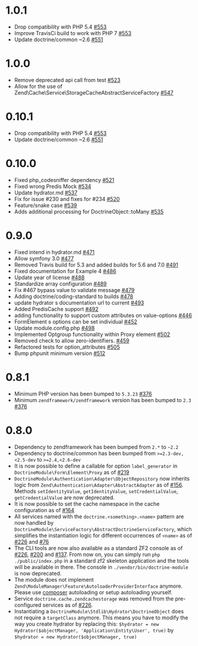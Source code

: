 # 1.0.1

 * Drop compatibility with PHP 5.4 [#553](https://github.com/doctrine/DoctrineModule/pull/553)
 * Improve TravisCi build to work with PHP 7 [#553](https://github.com/doctrine/DoctrineModule/pull/553)
 * Update doctrine/common ~2.6 [#551](https://github.com/doctrine/DoctrineModule/pull/551)

# 1.0.0

 * Remove deprecated api call from test [#523](https://github.com/doctrine/DoctrineModule/pull/523)
 * Allow for the use of Zend\Cache\Service\StorageCacheAbstractServiceFactory [#547](https://github.com/doctrine/DoctrineModule/pull/547)

# 0.10.1

 * Drop compatibility with PHP 5.4 [#553](https://github.com/doctrine/DoctrineModule/pull/553)
 * Update doctrine/common ~2.6 [#551](https://github.com/doctrine/DoctrineModule/pull/551)

# 0.10.0

 * Fixed php_codesniffer dependency [#521](https://github.com/doctrine/DoctrineModule/pull/521)
 * Fixed wrong Predis Mock [#534](https://github.com/doctrine/DoctrineModule/pull/534)
 * Update hydrator.md [#537](https://github.com/doctrine/DoctrineModule/pull/537)
 * Fix for issue #230 and  fixes for #234 [#520](https://github.com/doctrine/DoctrineModule/pull/520)
 * Feature/snake case [#539](https://github.com/doctrine/DoctrineModule/pull/539)
 * Adds additional processing for DoctrineObject::toMany [#535](https://github.com/doctrine/DoctrineModule/pull/535)

# 0.9.0

 * Fixed intend in hydrator.md [#471](https://github.com/doctrine/DoctrineModule/pull/471)
 * Allow symfony 3.0 [#477](https://github.com/doctrine/DoctrineModule/pull/477)
 * Removed Travis build for 5.3 and added builds for 5.6 and 7.0 [#491](https://github.com/doctrine/DoctrineModule/pull/491)
 * Fixed documentation for Example 4 [#486](https://github.com/doctrine/DoctrineModule/pull/486)
 * Update year of license [#488](https://github.com/doctrine/DoctrineModule/pull/488)
 * Standardize array configuration [#489](https://github.com/doctrine/DoctrineModule/pull/489)
 * Fix #467 bypass value to validate message [#479](https://github.com/doctrine/DoctrineModule/pull/479)
 * Adding doctrine/coding-standard to builds [#478](https://github.com/doctrine/DoctrineModule/pull/478)
 * update hydrator s documentation url to current [#493](https://github.com/doctrine/DoctrineModule/pull/493)
 * Added PredisCache support [#492](https://github.com/doctrine/DoctrineModule/pull/492)
 * adding functionality to support custom attributes on value-options [#446](https://github.com/doctrine/DoctrineModule/pull/446)
 * FormElement s options can be set individual [#452](https://github.com/doctrine/DoctrineModule/pull/452)
 * Update module.config.php [#498](https://github.com/doctrine/DoctrineModule/pull/498)
 * Implemented Optgroup functionality within Proxy element [#502](https://github.com/doctrine/DoctrineModule/pull/502)
 * Removed check to allow zero-identifiers. [#459](https://github.com/doctrine/DoctrineModule/pull/459)
 * Refactored tests for option_attributes [#505](https://github.com/doctrine/DoctrineModule/pull/505)
 * Bump phpunit minimum version [#512](https://github.com/doctrine/DoctrineModule/pull/512)

# 0.8.1

 * Minimum PHP version has been bumped to `5.3.23` [#376](https://github.com/doctrine/DoctrineModule/pull/376)
 * Minimum `zendframework/zendframework` version has been bumped to `2.3` [#376](https://github.com/doctrine/DoctrineModule/pull/376)

# 0.8.0

 * Dependency to zendframework has been bumped from `2.*` to `~2.2`
 * Dependency to doctrine/common has been bumped from `>=2.3-dev,<2.5-dev` to `>=2.4,<2.6-dev`
 * It is now possible to define a callable for option `label_generator` in `DoctrineModule\Form\Element\Proxy`
   as of [#219](https://github.com/doctrine/DoctrineModule/pull/219)
 * `DoctrineModule\Authentication\Adapter\ObjectRepository` now inherits logic from
   `Zend\Authentication\Adapter\AbstractAdapter` as of [#156](https://github.com/doctrine/DoctrineModule/pull/156).
   Methods `setIdentityValue`, `getIdentityValue`, `setCredentialValue`, `getCredentialValue` are now deprecated.
 * It is now possible to set the cache namespace in the cache configuration as
   of [#164](https://github.com/doctrine/DoctrineModule/pull/164)
 * All services named with the `doctrine.<something>.<name>` pattern are now handled by
   `DoctrineModule\ServiceFactory\AbstractDoctrineServiceFactory`, which simplifies the instantiation
   logic for different occurrences of `<name>` as of
   [#226](https://github.com/doctrine/DoctrineModule/pull/226) and
   [#76](https://github.com/doctrine/DoctrineModule/pull/76)
 * The CLI tools are now also available as a standard ZF2 console as of
   [#226](https://github.com/doctrine/DoctrineModule/pull/226),
   [#200](https://github.com/doctrine/DoctrineModule/pull/200) and
   [#137](https://github.com/doctrine/DoctrineModule/pull/137). From now on, you can simply run
   `php ./public/index.php` in a standard zf2 skeleton application and the tools will be available
   in there. The console in `./vendor/bin/doctrine-module` is now deprecated.
 * The module does not implement `Zend\ModuleManager\Feature\AutoloaderProviderInterface` anymore.
   Please use [composer](http://getcomposer.org/) autoloading or setup autoloading yourself.
 * Service `doctrine.cache.zendcachestorage` was removed from the pre-configured services as of
   [#226](https://github.com/doctrine/DoctrineModule/pull/226).
 * Instantiating a `DoctrineModule\Stdlib\Hydrator\DoctrineObject` does not require a
   `targetClass` anymore. This means you have to modify the way you create hydrator
   by replacing this: `$hydrator = new Hydrator($objectManager, 'Application\Entity\User', true)` by
   `$hydrator = new Hydrator($objectManager, true)`
